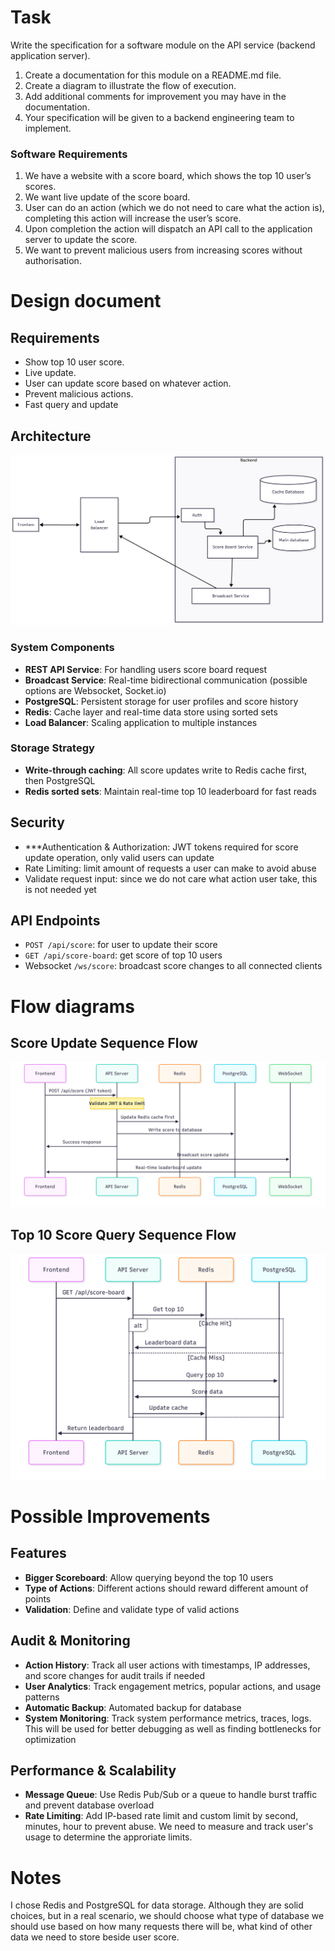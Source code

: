 # Task

Write the specification for a software module on the API service (backend application server).

1. Create a documentation for this module on a README.md file.
2. Create a diagram to illustrate the flow of execution.
3. Add additional comments for improvement you may have in the documentation.
4. Your specification will be given to a backend engineering team to implement.

### Software Requirements

1. We have a website with a score board, which shows the top 10 user’s scores.
2. We want live update of the score board.
3. User can do an action (which we do not need to care what the action is), completing this action will increase the user’s score.
4. Upon completion the action will dispatch an API call to the application server to update the score.
5. We want to prevent malicious users from increasing scores without authorisation.

# Design document

## Requirements

- Show top 10 user score.
- Live update.
- User can update score based on whatever action.
- Prevent malicious actions.
- Fast query and update

## Architecture

![Architecture](./diagrams/architecture.png)

### System Components

- **REST API Service**: For handling users score board request
- **Broadcast Service**: Real-time bidirectional communication (possible options are Websocket, Socket.io)
- **PostgreSQL**: Persistent storage for user profiles and score history
- **Redis**: Cache layer and real-time data store using sorted sets
- **Load Balancer**: Scaling application to multiple instances

### Storage Strategy

- **Write-through caching**: All score updates write to Redis cache first, then PostgreSQL
- **Redis sorted sets**: Maintain real-time top 10 leaderboard for fast reads

## Security

- \*\*\*Authentication & Authorization: JWT tokens required for score update operation, only valid users can update
- Rate Limiting: limit amount of requests a user can make to avoid abuse
- Validate request input: since we do not care what action user take, this is not needed yet

## API Endpoints

- `POST /api/score`: for user to update their score
- `GET /api/score-board`: get score of top 10 users
- Websocket `/ws/score`: broadcast score changes to all connected clients

# Flow diagrams

## Score Update Sequence Flow

![Update score flow](./diagrams/score-board-update.png)

## Top 10 Score Query Sequence Flow

![Get score flow](./diagrams/score-board-get.png)

# Possible Improvements

## Features

- **Bigger Scoreboard**: Allow querying beyond the top 10 users
- **Type of Actions**: Different actions should reward different amount of points
- **Validation**: Define and validate type of valid actions

## Audit & Monitoring

- **Action History**: Track all user actions with timestamps, IP addresses, and score changes for audit trails if needed
- **User Analytics**: Track engagement metrics, popular actions, and usage patterns
- **Automatic Backup**: Automated backup for database
- **System Monitoring**: Track system performance metrics, traces, logs. This will be used for better debugging as well as finding bottlenecks for optimization

## Performance & Scalability

- **Message Queue**: Use Redis Pub/Sub or a queue to handle burst traffic and prevent database overload
- **Rate Limiting**: Add IP-based rate limit and custom limit by second, minutes, hour to prevent abuse. We need to measure and track user's usage to determine the approriate limits.

# Notes

I chose Redis and PostgreSQL for data storage. Although they are solid choices, but in a real scenario, we should choose what type of database we should use based on how many requests there will be, what kind of other data we need to store beside user score.

